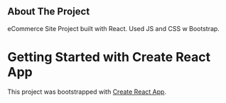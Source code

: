 ## About The Project

eCommerce Site Project built with React. Used JS and CSS w Bootstrap.

# Getting Started with Create React App

This project was bootstrapped with [Create React App](https://github.com/facebook/create-react-app).
